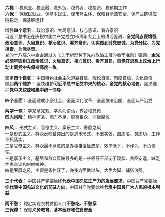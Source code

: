**六稳：** 稳就业、稳金融、稳外贸、稳外资、稳投资、稳预期工作  
**六保：** 保居民就业、保基本民生、保市场主体、保粮食能源安全、保产业链供应链稳定、保基层运转 

增强**四个意识：**  政治意识、大局意识、核心意识、看齐意识  
习近平总书记在庆祝中国共产党成立95周年大会上的讲话强调，**全党同志要增强政治意识、大局意识、核心意识、看齐意识，切实做到对党忠诚、为党分忧、为党担责、为党尽责**。    
党的十八届六中全会通过的《关于新形势下党内政治生活的若干准则》强调，**全党必须牢固树立政治意识、大局意识、核心意识、看齐意识，自觉在思想上政治上行动上同党中央保持高度一致**。  

坚定**四个自信：**  中国特色社会主义道路自信、理论自信、制度自信、文化自信  
做到**两个维护：**  坚决维护**习近平总书记党中央的核心、全党的核心地位**，坚决维护**党中央权威和集中统一领导**  

**四个全面：**  全面建成小康社会、全面深化改革、全面依法治国、全面从严治党  

**两学一做：**  学党章党规、学系列讲话，做合格党员  
**四大风险：** 精神懈怠、能力不足、脱离群众、消极腐败  

**四风：** 形式主义、官僚主义、享乐主义、奢靡之风  
一是形式主义，群众反映最突出的是追求形式、不重实效，图虚名、务虚功、工作不抓落实。  
二是官僚主义，群众最不满意的是办事推诿扯皮多，效率低下，不作为、不负责任。  
三是享乐主义，基层和群众反映最多的是一些领导干部安于现状、贪图安逸，缺乏忧患意识和创新精神。  
四是奢靡之风，主要是条件好了，许多方面做过头，大手大脚、铺张浪费。

**三个代表：** 中国共产党要始终**代表中国先进生产力的发展要求**，中国共产党要始终**代表中国先进文化的前进方向**，中国共产党要始终**代表中国最广大人民的根本利益**   
 
**两不愁：** 稳定实现农村贫困人口**不愁吃、不愁穿**  
**三保障：** 保障**义务教育、基本医疗和住房安全**

